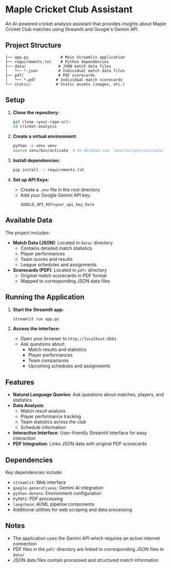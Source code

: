 # Maple Cricket Club Assistant

An AI-powered cricket analysis assistant that provides insights about Maple Cricket Club matches using Streamlit and Google's Gemini API.

## Project Structure
```
├── app.py              # Main Streamlit application
├── requirements.txt    # Python dependencies
├── data/              # JSON match data files
│   └── *.json         # Individual match data files
├── pdf/               # PDF scorecards
│   └── *.pdf         # Individual match scorecards
└── static/           # Static assets (images, etc.)
```

## Setup

1. **Clone the repository:**
   ```bash
   git clone <your-repo-url>
   cd cricket-analysis
   ```

2. **Create a virtual environment:**
   ```bash
   python -m venv venv
   source venv/bin/activate  # On Windows use `venv\Scripts\activate`
   ```

3. **Install dependencies:**
   ```bash
   pip install -r requirements.txt
   ```

4. **Set up API Keys:**
   * Create a `.env` file in the root directory
   * Add your Google Gemini API key:
     ```
     GOOGLE_API_KEY=your_api_key_here
     ```

## Available Data

The project includes:
* **Match Data (JSON)**: Located in `data/` directory
  * Contains detailed match statistics
  * Player performances
  * Team scores and results
  * League schedules and assignments
* **Scorecards (PDF)**: Located in `pdf/` directory
  * Original match scorecards in PDF format
  * Mapped to corresponding JSON data files

## Running the Application

1. **Start the Streamlit app:**
   ```bash
   streamlit run app.py
   ```

2. **Access the interface:**
   * Open your browser to `http://localhost:8501`
   * Ask questions about:
     * Match results and statistics
     * Player performances
     * Team comparisons
     * Upcoming schedules and assignments

## Features

* **Natural Language Queries**: Ask questions about matches, players, and statistics
* **Data Analysis**: 
  * Match result analysis
  * Player performance tracking
  * Team statistics across the club
  * Schedule information
* **Interactive Interface**: User-friendly Streamlit interface for easy interaction
* **PDF Integration**: Links JSON data with original PDF scorecards

## Dependencies

Key dependencies include:
* `streamlit`: Web interface
* `google-generativeai`: Gemini AI integration
* `python-dotenv`: Environment configuration
* `PyPDF2`: PDF processing
* `langchain`: AI/ML pipeline components
* Additional utilities for web scraping and data processing

## Notes

* The application uses the Gemini API which requires an active internet connection
* PDF files in the `pdf/` directory are linked to corresponding JSON files in `data/`
* JSON data files contain processed and structured match information
